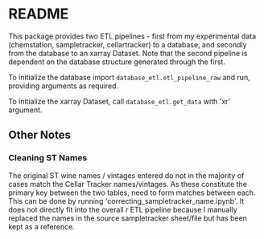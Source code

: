 # README

This package provides two ETL pipelines - first from my experimental data (chemstation, sampletracker, cellartracker) to a database, and secondly from the database to an xarray Dataset. Note that the second pipeline is dependent on the database structure generated through the first.

To initialize the database import `database_etl.etl_pipeline_raw` and run, providing arguments as required.

To initialize the xarray Dataset, call `database_etl.get_data` with 'xr' argument.

## Other Notes

### Cleaning ST Names

The original ST wine names / vintages entered do not in the majority of cases match the Cellar Tracker names/vintages. As these constitute the primary key between the two tables, need to form matches between each. This can be done by running 'correcting_sampletracker_name.ipynb'. It does not directly fit into the overall r ETL pipeline because I manually replaced the names in the source sampletracker sheet/file but has been kept as a reference.

